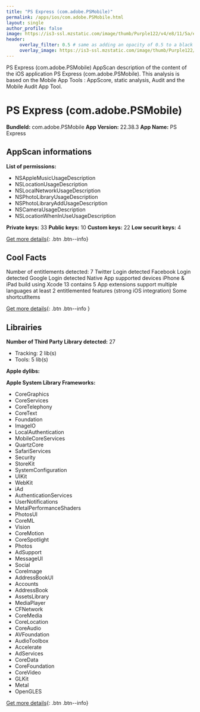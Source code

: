 ```yaml
---
title: "PS Express (com.adobe.PSMobile)"
permalink: /apps/ios/com.adobe.PSMobile.html
layout: single
author_profile: false
image: https://is3-ssl.mzstatic.com/image/thumb/Purple122/v4/e8/11/5a/e8115a68-9026-2b7e-d0f9-9662e0f727f3/AppIcon-0-1x_U007emarketing-0-7-0-85-220.png/512x512bb.jpg
header: 
     overlay_filter: 0.5 # same as adding an opacity of 0.5 to a black background
     overlay_image: https://is3-ssl.mzstatic.com/image/thumb/Purple122/v4/e8/11/5a/e8115a68-9026-2b7e-d0f9-9662e0f727f3/AppIcon-0-1x_U007emarketing-0-7-0-85-220.png/512x512bb.jpg
---
```

PS Express (com.adobe.PSMobile) AppScan description of the content of the iOS application PS Express (com.adobe.PSMobile). This analysis is based on the Mobile App Tools : AppScore, static analysis, Audit and the Mobile Audit App Tool.

# PS Express (com.adobe.PSMobile)

**BundleId:** com.adobe.PSMobile
**App Version:** 22.38.3
**App Name:** PS Express


## AppScan informations 

**List of permissions:** 
- NSAppleMusicUsageDescription
- NSLocationUsageDescription
- NSLocalNetworkUsageDescription
- NSPhotoLibraryUsageDescription
- NSPhotoLibraryAddUsageDescription
- NSCameraUsageDescription
- NSLocationWhenInUseUsageDescription
  
  
**Private keys:** 33
**Public keys:** 10
**Custom keys:** 22
**Low securit keys:** 4
  
[Get more details](/pricing.html){: .btn .btn--info}

## Cool Facts

Number of entitlements detected: 7
Twitter Login detected
Facebook Login detected
Google Login detected
Native App
supported devices iPhone & iPad
build using Xcode 13
contains 5 App extensions
support multiple languages
at least 2 entitlemented features (strong iOS integration)
Some shortcutItems 
  
[Get more details](/pricing.html){: .btn .btn--info }

## Librairies 
**Number of Third Party Library detected:** 27
- Tracking: 2 lib(s)
- Tools: 5 lib(s)


**Apple dylibs:**


**Apple System Library Frameworks:**
- CoreGraphics
- CoreServices
- CoreTelephony
- CoreText
- Foundation
- ImageIO
- LocalAuthentication
- MobileCoreServices
- QuartzCore
- SafariServices
- Security
- StoreKit
- SystemConfiguration
- UIKit
- WebKit
- iAd
- AuthenticationServices
- UserNotifications
- MetalPerformanceShaders
- PhotosUI
- CoreML
- Vision
- CoreMotion
- CoreSpotlight
- Photos
- AdSupport
- MessageUI
- Social
- CoreImage
- AddressBookUI
- Accounts
- AddressBook
- AssetsLibrary
- MediaPlayer
- CFNetwork
- CoreMedia
- CoreLocation
- CoreAudio
- AVFoundation
- AudioToolbox
- Accelerate
- AdServices
- CoreData
- CoreFoundation
- CoreVideo
- GLKit
- Metal
- OpenGLES


  
[Get more details](/pricing.html){: .btn .btn--info}

